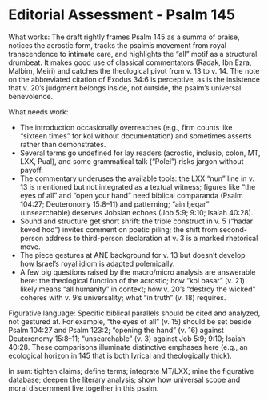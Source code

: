 # Editorial Assessment - Psalm 145

What works: The draft rightly frames Psalm 145 as a summa of praise, notices the acrostic form, tracks the psalm’s movement from royal transcendence to intimate care, and highlights the “all” motif as a structural drumbeat. It makes good use of classical commentators (Radak, Ibn Ezra, Malbim, Meiri) and catches the theological pivot from v. 13 to v. 14. The note on the abbreviated citation of Exodus 34:6 is perceptive, as is the insistence that v. 20’s judgment belongs inside, not outside, the psalm’s universal benevolence.

What needs work: 
- The introduction occasionally overreaches (e.g., firm counts like “sixteen times” for kol without documentation) and sometimes asserts rather than demonstrates. 
- Several terms go undefined for lay readers (acrostic, inclusio, colon, MT, LXX, Pual), and some grammatical talk (“Polel”) risks jargon without payoff.
- The commentary underuses the available tools: the LXX “nun” line in v. 13 is mentioned but not integrated as a textual witness; figures like “the eyes of all” and “open your hand” need biblical comparanda (Psalm 104:27; Deuteronomy 15:8–11) and patterning; “ain ḥeqar” (unsearchable) deserves Jobsian echoes (Job 5:9; 9:10; Isaiah 40:28). 
- Sound and structure get short shrift: the triple construct in v. 5 (“hadar kevod hod”) invites comment on poetic piling; the shift from second-person address to third-person declaration at v. 3 is a marked rhetorical move. 
- The piece gestures at ANE background for v. 13 but doesn’t develop how Israel’s royal idiom is adapted polemically. 
- A few big questions raised by the macro/micro analysis are answerable here: the theological function of the acrostic; how “kol basar” (v. 21) likely means “all humanity” in context; how v. 20’s “destroy the wicked” coheres with v. 9’s universality; what “in truth” (v. 18) requires.

Figurative language: Specific biblical parallels should be cited and analyzed, not gestured at. For example, “the eyes of all” (v. 15) should be set beside Psalm 104:27 and Psalm 123:2; “opening the hand” (v. 16) against Deuteronomy 15:8–11; “unsearchable” (v. 3) against Job 5:9; 9:10; Isaiah 40:28. These comparisons illuminate distinctive emphases here (e.g., an ecological horizon in 145 that is both lyrical and theologically thick).

In sum: tighten claims; define terms; integrate MT/LXX; mine the figurative database; deepen the literary analysis; show how universal scope and moral discernment live together in this psalm.